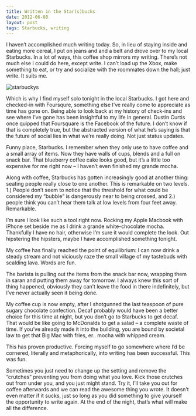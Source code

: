 ```yaml
---
title: Written in the Star(s)bucks
date: 2012-06-08
layout: post
tags: Starbucks, writing
---
```

I haven’t accomplished much writing today. So, in lieu of staying inside and eating more cereal, I put on jeans and and a belt and drove over to my local Starbucks. In a lot of ways, this coffee shop mirrors my writing. There’s not much else I could do here, except write. I can’t load up the Xbox, make something to eat, or try and socialize with the roommates down the hall; just write. It suits me.

![starbuckys](https://dl.dropbox.com/u/418570/kyledreger/starbucks.jpg)

Which is why I find myself solo tonight in the local Starbucks. I got here and checked-in with Foursqure, something else I’ve really come to appreciate as time has gone on. Being able to look back at my history of check-ins and see where I’ve gone has been insightful to my life in general. Dustin Curtis once quipped that Foursquare is the Facebook of the future. I don’t know if that is completely true, but the abstracted version of what he’s saying is that the future of social lies in what we’re really doing. Not just status updates.

Funny place, Starbucks. I remember when they only use to have coffee and a small array of items. Now they have walls of cups, blends and a full on snack bar. That blueberry coffee cake looks good, but it’s a little too expensive for me right now – I haven’t even finished my grande mocha.

Along with coffee, Starbucks has gotten increasingly good at another thing: seating people really close to one another. This is remarkable on two levels. 1.) People don’t seem to notice that the threshold for what could be considered my “bubble” is dangerously near to being crossed, and 2.) people think you can’t hear them talk at low levels from four feet away. Remarkable.

I’m sure I look like such a tool right now. Rocking my Apple Macbook with iPhone set beside me as I drink a grande white-chocolate mocha. Thankfully I have no hair, otherwise I’m sure it would complete the look. Out hipstering the hipsters, maybe I have accomplished something tonight.

My coffee has finally reached the point of equilibrium: I can now drink a steady stream and not viciously raze the small village of my tastebuds with scalding lava. Words are fun.

The barista is pulling out the items from the snack bar now, wrapping them in saran and putting them away for tomorrow. I always knew this sort of thing happened, obviously they can’t leave the food in there indefinitely, but I’ve never actually seen it being done.

My coffee cup is now empty, after I shotgunned the last teaspoon of pure sugary chocolate confection. Decaf probably would have been a better choice for this time at night, but you don’t go to Starbucks to get decaf. That would be like going to McDonalds to get a salad – a complete waste of time. If you’ve already made it into the building, you are bound by societal law to get that Big Mac with fries, er.. mocha with whipped cream.

This has proven productive. Forcing myself to go somewhere where I’d be cornered, literally and metaphorically, into writing has been successful. This was fun.

Sometimes you just need to change up the setting and remove the “crutches” preventing you from doing what you love. Kick those crutches out from under you, and you just might stand. Try it, I’ll take you out for coffee afterwards and we can read the awesome thing you wrote. It doesn’t even matter if it sucks, just so long as you did something to give yourself the opportunity to write again. At the end of the night, that’s what will make all the difference.

